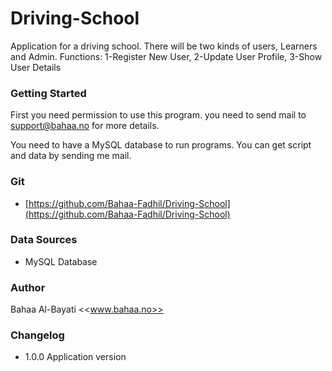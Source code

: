 # Driving-School
Application for a driving school. There will be two kinds of users,  Learners and Admin. Functions: 1-Register New User, 2-Update User Profile, 3-Show User Details



### Getting Started
First you need permission to use this program. you need to send mail to support@bahaa.no for more details.

You need to have a MySQL database to run programs. You can get script and data by sending me mail.


### Git
* [https://github.com/Bahaa-Fadhil/Driving-School](https://github.com/Bahaa-Fadhil/Driving-School)


### Data Sources
* MySQL Database



### Author
Bahaa Al-Bayati <<www.bahaa.no>>


### Changelog
* 1.0.0 Application version

